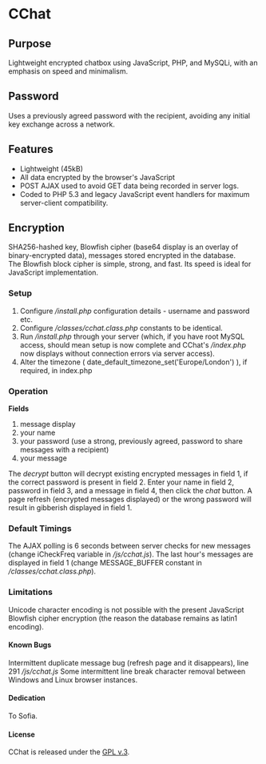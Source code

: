 
# CChat

## Purpose

Lightweight encrypted chatbox using JavaScript, PHP, and MySQLi, with an emphasis on speed and minimalism.


## Password

Uses a previously agreed password with the recipient, avoiding any initial key exchange across a network.


## Features

+ Lightweight (45kB)
+ All data encrypted by the browser's JavaScript
+ POST AJAX used to avoid GET data being recorded in server logs.
+ Coded to PHP 5.3 and legacy JavaScript event handlers for maximum server-client compatibility. 


## Encryption

SHA256-hashed key, Blowfish cipher (base64 display is an overlay of binary-encrypted data), messages stored encrypted in the database.  
The Blowfish block cipher is simple, strong, and fast.  Its speed is ideal for JavaScript implementation.


### Setup

1. Configure */install.php* configuration details - username and password etc.
2. Configure */classes/cchat.class.php* constants to be identical.  
3. Run */install.php* through your server (which, if you have root MySQL access, should mean setup is now complete and CChat's */index.php* now displays without connection errors via server access).  
4. Alter the timezone ( date_default_timezone_set('Europe/London') ), if required, in index.php


### Operation

**Fields**

1. message display
2. your name
3. your password (use a strong, previously agreed, password to share messages with a recipient)
4. your message

The *decrypt* button will decrypt existing encrypted messages in field 1, if the correct password is present in field 2.
Enter your name in field 2, password in field 3, and a message in field 4, then click the *chat* button.
A page refresh (encrypted messages displayed) or the wrong password will result in gibberish displayed in field 1.


### Default Timings

The AJAX polling is 6 seconds between server checks for new messages (change iCheckFreq variable in */js/cchat.js*).
The last hour's messages are displayed in field 1 (change MESSAGE_BUFFER constant in */classes/cchat.class.php*).


### Limitations

Unicode character encoding is not possible with the present JavaScript Blowfish cipher encryption (the reason the database remains as latin1 encoding).


#### Known Bugs

Intermittent duplicate message bug (refresh page and it disappears), line 291 */js/cchat.js*
Some intermittent line break character removal between Windows and Linux browser instances.


#### Dedication

To Sofia.


#### License

CChat is released under the [GPL v.3](https://www.gnu.org/licenses/gpl-3.0.html).
